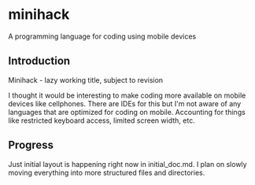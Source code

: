 # minihack
A programming language for coding using mobile devices

## Introduction
Minihack - lazy working title, subject to revision

I thought it would be interesting to make coding more available on mobile devices like cellphones. There are IDEs for this but I'm not aware of any languages that are optimized for coding on mobile. Accounting for things like restricted keyboard access, limited screen width, etc.

## Progress
Just initial layout is happening right now in initial_doc.md. I plan on slowly moving everything into more structured files and directories.
